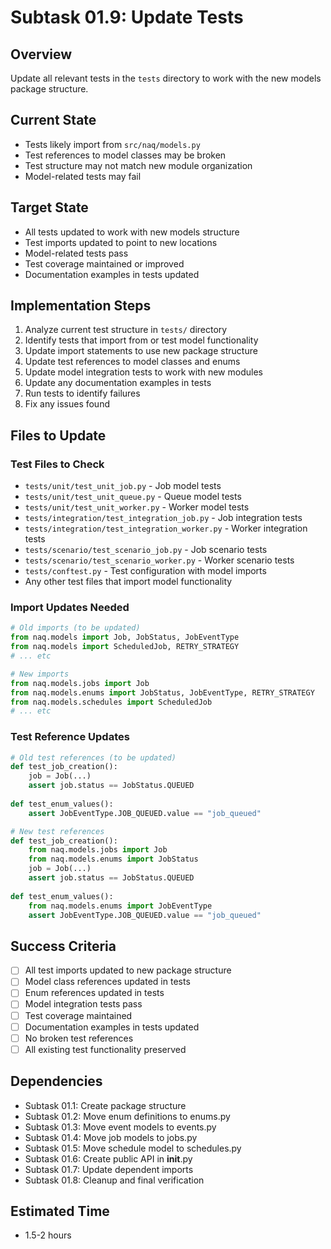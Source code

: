 # Subtask 01.9: Update Tests

## Overview
Update all relevant tests in the `tests` directory to work with the new models package structure.

## Current State
- Tests likely import from `src/naq/models.py`
- Test references to model classes may be broken
- Test structure may not match new module organization
- Model-related tests may fail

## Target State
- All tests updated to work with new models structure
- Test imports updated to point to new locations
- Model-related tests pass
- Test coverage maintained or improved
- Documentation examples in tests updated

## Implementation Steps
1. Analyze current test structure in `tests/` directory
2. Identify tests that import from or test model functionality
3. Update import statements to use new package structure
4. Update test references to model classes and enums
5. Update model integration tests to work with new modules
6. Update any documentation examples in tests
7. Run tests to identify failures
8. Fix any issues found

## Files to Update

### Test Files to Check
- `tests/unit/test_unit_job.py` - Job model tests
- `tests/unit/test_unit_queue.py` - Queue model tests
- `tests/unit/test_unit_worker.py` - Worker model tests
- `tests/integration/test_integration_job.py` - Job integration tests
- `tests/integration/test_integration_worker.py` - Worker integration tests
- `tests/scenario/test_scenario_job.py` - Job scenario tests
- `tests/scenario/test_scenario_worker.py` - Worker scenario tests
- `tests/conftest.py` - Test configuration with model imports
- Any other test files that import model functionality

### Import Updates Needed
```python
# Old imports (to be updated)
from naq.models import Job, JobStatus, JobEventType
from naq.models import ScheduledJob, RETRY_STRATEGY
# ... etc

# New imports
from naq.models.jobs import Job
from naq.models.enums import JobStatus, JobEventType, RETRY_STRATEGY
from naq.models.schedules import ScheduledJob
# ... etc
```

### Test Reference Updates
```python
# Old test references (to be updated)
def test_job_creation():
    job = Job(...)
    assert job.status == JobStatus.QUEUED
    
def test_enum_values():
    assert JobEventType.JOB_QUEUED.value == "job_queued"

# New test references
def test_job_creation():
    from naq.models.jobs import Job
    from naq.models.enums import JobStatus
    job = Job(...)
    assert job.status == JobStatus.QUEUED
    
def test_enum_values():
    from naq.models.enums import JobEventType
    assert JobEventType.JOB_QUEUED.value == "job_queued"
```

## Success Criteria
- [ ] All test imports updated to new package structure
- [ ] Model class references updated in tests
- [ ] Enum references updated in tests
- [ ] Model integration tests pass
- [ ] Test coverage maintained
- [ ] Documentation examples in tests updated
- [ ] No broken test references
- [ ] All existing test functionality preserved

## Dependencies
- Subtask 01.1: Create package structure
- Subtask 01.2: Move enum definitions to enums.py
- Subtask 01.3: Move event models to events.py
- Subtask 01.4: Move job models to jobs.py
- Subtask 01.5: Move schedule model to schedules.py
- Subtask 01.6: Create public API in __init__.py
- Subtask 01.7: Update dependent imports
- Subtask 01.8: Cleanup and final verification

## Estimated Time
- 1.5-2 hours